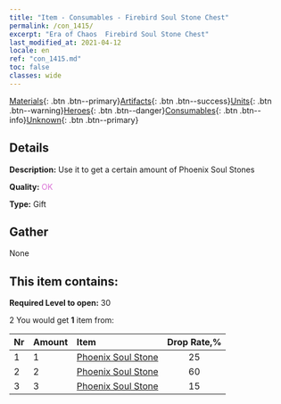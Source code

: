 ```yaml
---
title: "Item - Consumables - Firebird Soul Stone Chest"
permalink: /con_1415/
excerpt: "Era of Chaos  Firebird Soul Stone Chest"
last_modified_at: 2021-04-12
locale: en
ref: "con_1415.md"
toc: false
classes: wide
---
```

 [Materials](/Items/){: .btn .btn--primary}[Artifacts](/Items/Artifacts/){: .btn .btn--success}[Units](/Items/Units/){: .btn .btn--warning}[Heroes](/Items/Heroes/){: .btn .btn--danger}[Consumables](/Items/Consumables/){: .btn .btn--info}[Unknown](/Items/Unknown/){: .btn .btn--primary}

## Details
 **Description:** Use it to get a certain amount of Phoenix Soul Stones

 **Quality:** <span style="color: #DA70D6">OK</span>

 **Type:** Gift

## Gather

  None

## This item contains:

 **Required Level to open:** 30

 2 You would get **1** item  from:

  | Nr | Amount |     Item    | Drop Rate,% |
  |:---|:-------|:------------|:---------:|
  | 1 | 1 | [Phoenix Soul Stone](/Items/unt_348/) | 25 | 
  | 2 | 2 | [Phoenix Soul Stone](/Items/unt_348/) | 60 | 
  | 3 | 3 | [Phoenix Soul Stone](/Items/unt_348/) | 15 | 
